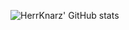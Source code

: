 ![HerrKnarz' GitHub stats](https://github-readme-stats.vercel.app/api?username=HerrKnarz&custom_title=HerrKnarz%27%20GitHub%20stats&count_private=true&show_icons=true&theme=transparent)
